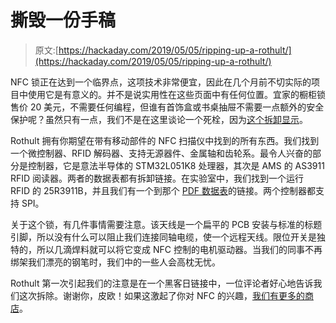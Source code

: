 # 撕毁一份手稿

> 原文:[https://hackaday.com/2019/05/05/ripping-up-a-rothult/](https://hackaday.com/2019/05/05/ripping-up-a-rothult/)

NFC 锁正在达到一个临界点，这项技术非常便宜，因此在几个月前不切实际的项目中使用它是有意义的。并不是说实用性在这些页面中有任何位置。宜家的橱柜锁售价 20 美元，不需要任何编程，但谁有首饰盒或书桌抽屉不需要一点额外的安全保护呢？虽然只有一点，我们不是在这里谈论一个死栓，因为[这个拆卸显示](https://blognamn.wordpress.com/2018/11/01/teardown-of-the-ikea-rothult-rfid-lock/)。

Rothult 拥有你期望在带有移动部件的 NFC 扫描仪中找到的所有东西。我们找到一个微控制器、RFID 解码器、支持无源器件、金属轴和齿轮系。最令人兴奋的部分是控制器，它是意法半导体的 STM32L051K8 处理器，其次是 AMS 的 AS3911 RFID 阅读器。两者的数据表都有拆卸链接。在实验室中，我们找到一个运行 RFID 的 25R3911B，并且我们有一个到那个 [PDF 数据表](https://www.st.com/resource/en/datasheet/st25r3911b.pdf)的链接。两个控制器都支持 SPI。

关于这个锁，有几件事情需要注意。该天线是一个扁平的 PCB 安装与标准的标题引脚，所以没有什么可以阻止我们连接同轴电缆，使一个远程天线。限位开关是独特的，所以几滴焊料就可以将它变成 NFC 控制的电机驱动器。当我们的同事不再绑架我们漂亮的钢笔时，我们中的一些人会高枕无忧。

Rothult 第一次引起我们的注意是在一个黑客日链接中，一位评论者好心地告诉我们这次拆除。谢谢你，皮欧！如果这激起了你对 NFC 的兴趣，[我们有更多的商店](https://hackaday.com/2016/07/23/hacklet-117-nfc-projects/)。